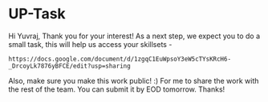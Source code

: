 # UP-Task

Hi Yuvraj, Thank you for your interest! 
As a next step, we expect you to do a small task, this will help us access your skillsets - 

`https://docs.google.com/document/d/1zgqC1EuWpsoY3eW5cTYsKRcH6-_DrcoyLk7876yBFCE/edit?usp=sharing`

Also, make sure you make this work public! :) For me to share the work with the rest of the team. You can submit it by EOD tomorrow. Thanks!
